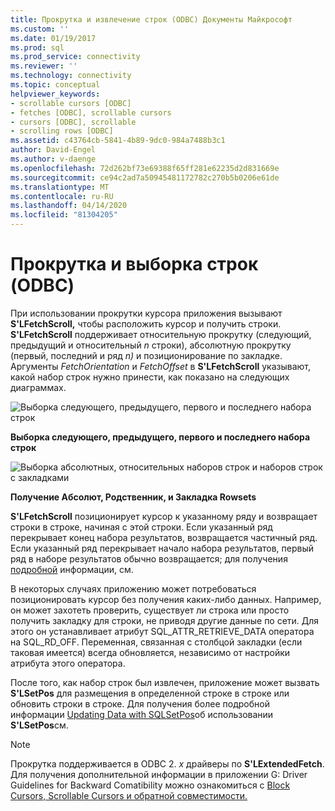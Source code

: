 ```yaml
---
title: Прокрутка и извлечение строк (ODBC) Документы Майкрософт
ms.custom: ''
ms.date: 01/19/2017
ms.prod: sql
ms.prod_service: connectivity
ms.reviewer: ''
ms.technology: connectivity
ms.topic: conceptual
helpviewer_keywords:
- scrollable cursors [ODBC]
- fetches [ODBC], scrollable cursors
- cursors [ODBC], scrollable
- scrolling rows [ODBC]
ms.assetid: c43764cb-5841-4b89-9dc0-984a7488b3c1
author: David-Engel
ms.author: v-daenge
ms.openlocfilehash: 72d262bf73e69388f65ff281e62235d2d831669e
ms.sourcegitcommit: ce94c2ad7a50945481172782c270b5b0206e61de
ms.translationtype: MT
ms.contentlocale: ru-RU
ms.lasthandoff: 04/14/2020
ms.locfileid: "81304205"
---
```

# <a name="scrolling-and-fetching-rows-odbc"></a>Прокрутка и выборка строк (ODBC)
При использовании прокрутки курсора приложения вызывают **S'LFetchScroll,** чтобы расположить курсор и получить строки. **S'LFetchScroll** поддерживает относительную прокрутку (следующий, предыдущий и относительный *n* строки), абсолютную прокрутку (первый, последний и ряд *n)* и позиционирование по закладке. Аргументы *FetchOrientation* и *FetchOffset* в **S'LFetchScroll** указывают, какой набор строк нужно принести, как показано на следующих диаграммах.  
  
 ![Выборка следующего, предыдущего, первого и последнего набора строк](../../../odbc/reference/develop-app/media/pr20_2.gif "pr20_2")  
  
 **Выборка следующего, предыдущего, первого и последнего набора строк**  
  
 ![Выборка абсолютных, относительных наборов строк и наборов строк с закладками](../../../odbc/reference/develop-app/media/pr20_1.gif "pr20_1")  
  
 **Получение Абсолют, Родственник, и Закладка Rowsets**  
  
 **S'LFetchScroll** позиционирует курсор к указанному ряду и возвращает строки в строке, начиная с этой строки. Если указанный ряд перекрывает конец набора результатов, возвращается частичный ряд. Если указанный ряд перекрывает начало набора результатов, первый ряд в наборе результатов обычно возвращается; для получения [подробной](../../../odbc/reference/syntax/sqlfetchscroll-function.md) информации, см.  
  
 В некоторых случаях приложению может потребоваться позиционировать курсор без получения каких-либо данных. Например, он может захотеть проверить, существует ли строка или просто получить закладку для строки, не приводя другие данные по сети. Для этого он устанавливает атрибут SQL_ATTR_RETRIEVE_DATA оператора на SQL_RD_OFF. Переменная, связанная с столбцой закладки (если таковая имеется) всегда обновляется, независимо от настройки атрибута этого оператора.  
  
 После того, как набор строк был извлечен, приложение может вызвать **S'LSetPos** для размещения в определенной строке в строке или обновить строки в строке. Для получения более подробной информации [Updating Data with SQLSetPos](../../../odbc/reference/develop-app/updating-data-with-sqlsetpos.md)об использовании **S'LSetPos**см.  
  
> [!NOTE]  
>  Прокрутка поддерживается в ODBC 2. *x* драйверы по **S'LExtendedFetch**. Для получения дополнительной информации в приложении G: Driver Guidelines for Backward Comatibility можно ознакомиться с [Block Cursors, Scrollable Cursors и обратной совместимости.](../../../odbc/reference/appendixes/block-cursors-scrollable-cursors-and-backward-compatibility.md)
